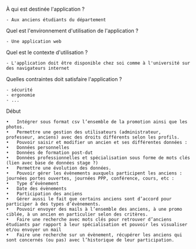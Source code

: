 À qui est destinée l'application ?

	- Aux anciens étudiants du département

Quel est l'environnement d'utilisation de l'application ?

	- Une application web
	
Quel est le contexte d'utilisation ?

	- L'application doit être disponible chez soi comme à l'université sur des navigateurs internet

Quelles contraintes doit satisfaire l'application ?

	- sécurité
	- ergonomie
	- ...



Début

	•	Intégrer sous format csv l’ensemble de la promotion ainsi que les photos.
	•	Permettre une gestion des utilisateurs (administrateur, professeur, anciens) avec des droits différents selon les profils.
	•	Pouvoir saisir et modifier un ancien et ses différentes données :
	•	Données personnelles
	•	Données de formation post-dut
	•	Données professionnelles et spécialisation sous forme de mots clés (lien avec base de données stage ?)
	•	Permettre une évolution des données.
	•	Pouvoir gérer les évènements auxquels participent les anciens : journées portes ouvertes, journées PPP, conférence, cours, etc :
	•	Type d’évènement
	•	Date des évènements
	•	Participation des anciens
	•	Gérer aussi le fait que certains anciens sont d’accord pour participer à des types d’évènements.
	•	Pouvoir envoyer des mails à l’ensemble des anciens, à une promo ciblée, à un ancien en particulier selon des critères.
	•	Faire une recherche avec mots clés pour retrouver d’anciens étudiants par rapport à leur spécialisation et pouvoir les visualiser et/ou envoyer un mail 
	•	Faire une recherche sur un évènement, récupérer les anciens qui sont concernés (ou pas) avec l’historique de leur participation.
